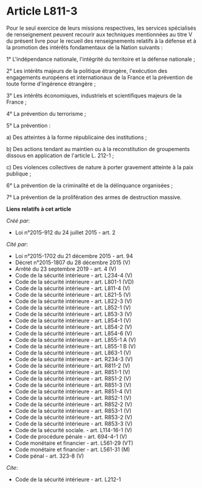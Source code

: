 # Article L811-3

Pour le seul exercice de leurs missions respectives, les services spécialisés de renseignement peuvent recourir aux
techniques mentionnées au titre V du présent livre pour le recueil des renseignements relatifs à la défense et à la promotion
des intérêts fondamentaux de la Nation suivants : 

1° L'indépendance nationale, l'intégrité du territoire et la défense nationale ; 

2° Les intérêts majeurs de la politique étrangère, l'exécution des engagements européens et internationaux de la France et la
prévention de toute forme d'ingérence étrangère ; 

3° Les intérêts économiques, industriels et scientifiques majeurs de la France ; 

4° La prévention du terrorisme ; 

5° La prévention : 

a) Des atteintes à la forme républicaine des institutions ; 

b) Des actions tendant au maintien ou à la reconstitution de groupements dissous en application de l'article L. 212-1 ; 

c) Des violences collectives de nature à porter gravement atteinte à la paix publique ; 

6° La prévention de la criminalité et de la délinquance organisées ; 

7° La prévention de la prolifération des armes de destruction massive.

**Liens relatifs à cet article**

_Créé par_:

  - Loi n°2015-912 du 24 juillet 2015 - art. 2

_Cité par_:

  - Loi n°2015-1702 du 21 décembre 2015 - art. 94
  - Décret n°2015-1807 du 28 décembre 2015 (V)
  - Arrêté du 23 septembre 2019 - art. 4 (V)
  - Code de la sécurité intérieure - art. L234-4 (V)
  - Code de la sécurité intérieure - art. L801-1 (VD)
  - Code de la sécurité intérieure - art. L811-4 (V)
  - Code de la sécurité intérieure - art. L821-5 (V)
  - Code de la sécurité intérieure - art. L822-3 (V)
  - Code de la sécurité intérieure - art. L852-1 (V)
  - Code de la sécurité intérieure - art. L853-3 (V)
  - Code de la sécurité intérieure - art. L854-1 (V)
  - Code de la sécurité intérieure - art. L854-2 (V)
  - Code de la sécurité intérieure - art. L854-6 (V)
  - Code de la sécurité intérieure - art. L855-1 A (V)
  - Code de la sécurité intérieure - art. L855-1 B (V)
  - Code de la sécurité intérieure - art. L863-1 (V)
  - Code de la sécurité intérieure - art. R234-3 (V)
  - Code de la sécurité intérieure - art. R811-2 (V)
  - Code de la sécurité intérieure - art. R851-1 (V)
  - Code de la sécurité intérieure - art. R851-2 (V)
  - Code de la sécurité intérieure - art. R851-3 (V)
  - Code de la sécurité intérieure - art. R851-4 (V)
  - Code de la sécurité intérieure - art. R852-1 (V)
  - Code de la sécurité intérieure - art. R852-2 (V)
  - Code de la sécurité intérieure - art. R853-1 (V)
  - Code de la sécurité intérieure - art. R853-2 (V)
  - Code de la sécurité intérieure - art. R853-3 (V)
  - Code de la sécurité sociale. - art. L114-16-1 (V)
  - Code de procédure pénale - art. 694-4-1 (V)
  - Code monétaire et financier - art. L561-29 (VT)
  - Code monétaire et financier - art. L561-31 (M)
  - Code pénal - art. 323-8 (V)

_Cite_:

  - Code de la sécurité intérieure - art. L212-1
